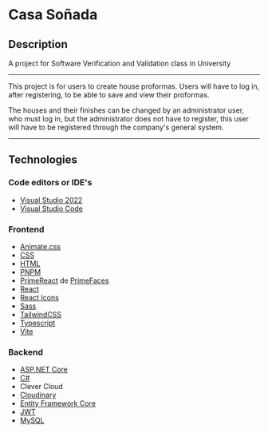 # Casa Soñada

## Description

A project for Software Verification and Validation class in University

---

This project is for users to create house proformas. Users will have to log in, after registering, to be able to save and view their proformas.

The houses and their finishes can be changed by an administrator user, who must log in, but the administrator does not have to register, this user will have to be registered through the company's general system.

---

## Technologies

### Code editors or IDE's

- [Visual Studio 2022](https://visualstudio.microsoft.com/vs/)
- [Visual Studio Code](https://code.visualstudio.com/)

### Frontend

- [Animate.css](https://animate.style/)
- [CSS](https://www.w3.org/Style/CSS/Overview.en.html)
- [HTML](https://www.w3schools.com/html/)
- [PNPM](https://pnpm.io/)
- [PrimeReact](https://primereact.org/) de [PrimeFaces](https://www.primefaces.org/)
- [React](https://reactjs.org/)
- [React Icons](https://react-icons.github.io/react-icons/)
- [Sass](https://sass-lang.com/)
- [TailwindCSS](https://tailwindcss.com/)
- [Typescript](https://www.typescriptlang.org/)
- [Vite](https://vitejs.dev/)

### Backend

- [ASP.NET Core](https://learn.microsoft.com/en-us/aspnet/core/introduction-to-aspnet-core?view=aspnetcore-7.0)
- [C#](https://learn.microsoft.com/en-us/dotnet/csharp/)
- Clever Cloud
- [Cloudinary](https://cloudinary.com/)
- [Entity Framework Core](https://learn.microsoft.com/en-us/ef/core/)
- [JWT](https://jwt.io/)
- [MySQL](https://www.mysql.com/)
